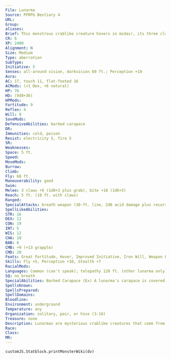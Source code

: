 ```yaml
---
File: Lunarma
Source: PFRPG Bestiary 4
URL: 
Group: 
aliases: 
Brief: This monstrous crablike creature hovers in midair, its three clawed tentacles snapping aggressively.
CR: 6
XP: 2400
Alignment: N
Size: Medium
Type: aberration
SubType: 
Initiative: 5
Senses: all-around vision, darkvision 60 ft.; Perception +10
Aura: 
AC: 17, touch 11, flat-footed 16
ACMods: (+1 Dex, +6 natural)
HP: 76
HD: (9d8+36)
HPMods: 
Fortitude: 9
Reflex: 4
Will: 9
SaveMods: 
DefensiveAbilities: barbed carapace
DR: 
Immunities: cold, poison
Resist: electricity 5, fire 5
SR: 
Weaknesses: 
Space: 5 ft.
Speed: 
MoveMods: 
Burrow: 
Climb: 
Fly: 60 ft.
Maneuverability: good
Swim: 
Melee: 3 claws +9 (1d8+3 plus grab), bite +10 (1d6+3)
Reach: 5 ft. (10 ft. with claws)
Ranged: 
SpecialAttacks: breath weapon (30-ft. line, 2d6 acid damage plus recurring damage, Reflex DC 18 half, usable every 1d4 rounds), constrict (1d8+3), implant eggs
SpellLikeAbilities: 
STR: 16
DEX: 12
CON: 19
INT: 5
WIS: 12
CHA: 10
BAB: 6
CMB: +9 (+13 grapple)
CMD: 20
Feats: Great Fortitude, Hover, Improved Initiative, Iron Will, Weapon Focus (bite)
Skills: Fly +5, Perception +10, Stealth +7
RacialMods: 
Languages: Common (can't speak); telepathy 120 ft. (other lunarma only)
SQ: no breath
SpecialAbilities: Barbed Carapace (Ex) A lunarma's carapace is covered in jagged barbs. Any creature that grapples a lunarma or attacks it with unarmed strikes or natural weapons takes 1d4 points of damage from the vicious barbs. Using a reach weapon does not endanger the attacker this way.  Breath Weapon (Su) The acid from a lunarma's breath weapon lasts for 1d4 additional rounds, dealing 2d6 points of acid damage on its turn to any creature that took damage from the breath weapon. Washing off the acid with water or other liquid is a full-round action that ends the continuing damage.  Implant Eggs (Ex) As a full-round action, a lunarma can lay 2d6 eggs in a helpless creature. The eggs hatch after 24 hours and each deals 1 point of Con damage per hour as they feed on the host. After 1d2 days of eating, the larvae crawl out and find a safe place to mature into adults. A remove disease spell rids a creature of all implanted eggs or larvae, or they can be removed one at a time by using the Heal skill to treat deadly wounds.
SpellsKnown: 
SpellsPrepared: 
SpellDomains: 
Bloodline: 
Environment: underground
Temperature: any
Organization: solitary, pair, or hive (3-16)
Treasure: none
Description: Lunarmas are mysterious crablike creatures that come from space. They move by floating through the air and can eat flesh, wood, bone, and certain kinds of sand and dust. Highly aggressive, they attack by dropping on prey from above and grabbing it with their limbs, using their breath weapon to injure multiple creatures for easier capture, feeding, and implantation. Efficient in its digestion and reproduction, a single lunarma can depopulate a village in a few days, spawning dozens of offspring that scatter in search of more prey. Fortunately, an adult lunarma lives no longer than a year. During this time, it seeks to eat and find living prey in which to lay its eggs. A newly spawned lunarma forms a cocoon in which it metamorphoses into a preadult, emerging when it senses food. It can remain dormant in its cocoon for centuries, and clusters of eggs have been found in sealed caverns beneath icy surfaces, as well as on cold moons and drifting asteroids-as if placed there by an intelligent creature. Though lunarmas are able to communicate among themselves telepathically, they're only barely intelligent, and their thoughts are primitive. They have no known culture, and their desires are limited to feeding and procreation. The only instinct they seem to have beyond that is a violent aversion to flumphs, which they attack on sight. An adult lunarma is nearly 5 feet across and weighs 400 pounds.
Race: 
Class: 
MR: 
---
```

```dataviewjs
customJS.Statblock.printMonsterWiki(dv)
```
